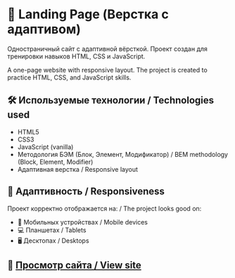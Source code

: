 # 🚀 Landing Page (Верстка с адаптивом)

Одностраничный сайт с адаптивной вёрсткой. Проект создан для тренировки навыков HTML, CSS и JavaScript.

A one-page website with responsive layout. The project is created to practice HTML, CSS, and JavaScript skills.

## 🛠 Используемые технологии / Technologies used

- HTML5
- CSS3
- JavaScript (vanilla)
- Методология БЭМ (Блок, Элемент, Модификатор) / BEM methodology (Block, Element, Modifier)
- Адаптивная верстка / Responsive layout

## 📱 Адаптивность / Responsiveness

Проект корректно отображается на: / The project looks good on:

- 📱 Мобильных устройствах / Mobile devices
- 💻 Планшетах / Tablets
- 🖥️ Десктопах / Desktops

## 👀 <a href="https://divesealanding.netlify.app/">Просмотр сайта / View site<a>
